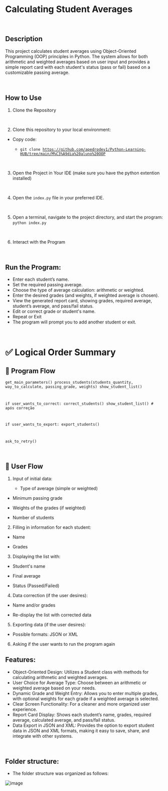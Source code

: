 
# Calculating Student Averages

<br>

## Description
This project calculates student averages using Object-Oriented Programming (OOP) principles in Python. The system allows for both arithmetic and weighted averages based on user input and provides a simple report card with each student's status (pass or fail) based on a customizable passing average.

<br>

## How to Use

1. Clone the Repository

<br>

2. Clone this repository to your local environment:
   
- Copy code:
  
  - <code>git clone <https://github.com/apedrodev1/Python-Learning-HUB/tree/main/M%C3%A9dia%20aluno%20OOP></code>

<br>

3. Open the Project in Your IDE
 (make sure you have the python extention installed)  

<br>

4. Open the `index.py` file in your preferred IDE.

<br>

5. Open a terminal, navigate to the project directory, and start the program:  <code>python index.py</code>


<br>

6. Interact with the Program

<br>

## Run the Program:

- Enter each student’s name.
- Set the required passing average.
- Choose the type of average calculation: arithmetic or weighted.
- Enter the desired grades (and weights, if weighted average is chosen).
- View the generated report card, showing grades, required average, student’s average, and pass/fail status.
- Edit or correct grade or student's name.
- Repeat or Exit
- The program will prompt you to add another student or exit.

<br>


# ✅ Logical Order Summary

## 🧠 Program Flow

<code>get_main_parameters()
process_students(students_quantity, way_to_calculate, passing_grade, weights)
show_student_list()

if user_wants_to_correct:
    correct_students()
    show_student_list()  # após correção

if user_wants_to_export:
    export_students()

ask_to_retry()</code>

<br>

## 👤 User Flow

1. Input of initial data:

    - Type of average (simple or weighted)

 - Minimum passing grade

- Weights of the grades (if weighted)

- Number of students

2. Filling in information for each student:

- Name

- Grades

3. Displaying the list with:

- Student's name

- Final average

- Status (Passed/Failed)

4. Data correction (if the user desires):

- Name and/or grades

- Re-display the list with corrected data

5. Exporting data (if the user desires):

- Possible formats: JSON or XML

6. Asking if the user wants to run the program again

## Features:

- Object-Oriented Design: Utilizes a Student class with methods for calculating arithmetic and weighted averages.
- User Choice for Average Type: Choose between an arithmetic or weighted average based on your needs.
- Dynamic Grade and Weight Entry: Allows you to enter multiple grades, with optional weights for each grade if a weighted average is selected.
- Clear Screen Functionality: For a cleaner and more organized user experience.
- Report Card Display: Shows each student’s name, grades, required average, calculated average, and pass/fail status.
- Data Export in JSON and XML: Provides the option to export student data in JSON and XML formats, making it easy to save, share, and integrate with other systems.

<br>

## Folder structure:

- The folder structure was organized as follows:

![image](https://github.com/user-attachments/assets/6e380cbb-c447-4e9d-ac91-4d678e3c2879)

</br>
<div style="text-align:center;">






